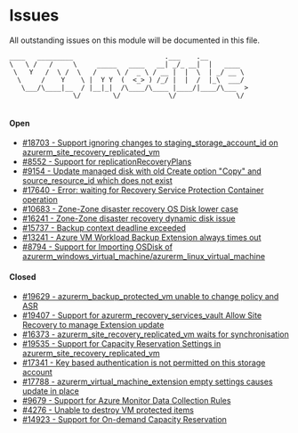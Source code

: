 # Issues
All outstanding issues on this module will be documented in this file.
```
____   _________                       .___    .__
\   \ /   /     \     _____   ____   __| _/_ __|  |   ____
 \   Y   /  \ /  \   /     \ /  _ \ / __ |  |  \  | _/ __ \
  \     /    Y    \ |  Y Y  (  <_> ) /_/ |  |  /  |_\  ___/
   \___/\____|__  / |__|_|  /\____/\____ |____/|____/\___  >
                \/        \/            \/               \/


```
#### Open
- [#18703 - Support ignoring changes to staging_storage_account_id on azurerm_site_recovery_replicated_vm](https://github.com/hashicorp/terraform-provider-azurerm/issues/18703)
- [#8552 - Support for replicationRecoveryPlans](https://github.com/hashicorp/terraform-provider-azurerm/issues/8552)
- [#9154 - Update managed disk with old Create option "Copy" and source_resource_id which does not exist](https://github.com/hashicorp/terraform-provider-azurerm/issues/9154)
- [#17640 - Error: waiting for Recovery Service Protection Container operation](https://github.com/hashicorp/terraform-provider-azurerm/issues/17640)
- [#10683 - Zone-Zone disaster recovery OS Disk lower case](https://github.com/hashicorp/terraform-provider-azurerm/issues/10683)
- [#16241 - Zone-Zone disaster recovery dynamic disk issue](https://github.com/hashicorp/terraform-provider-azurerm/issues/16241)
- [#15737 - Backup context deadline exceeded](https://github.com/hashicorp/terraform-provider-azurerm/issues/15737)
- [#13241 - Azure VM Workload Backup Extension always times out](https://github.com/hashicorp/terraform-provider-azurerm/issues/13241)
- [#8794 - Support for Importing OSDisk of azurerm_windows_virtual_machine/azurerm_linux_virtual_machine](https://github.com/hashicorp/terraform-provider-azurerm/issues/8794)
#### Closed
- [#19629 - azurerm_backup_protected_vm unable to change policy and ASR](https://github.com/hashicorp/terraform-provider-azurerm/issues/19629)
- [#19407 - Support for azurerm_recovery_services_vault Allow Site Recovery to manage Extension update](https://github.com/hashicorp/terraform-provider-azurerm/issues/19407)
- [#16373 - azurerm_site_recovery_replicated_vm waits for synchronisation](https://github.com/hashicorp/terraform-provider-azurerm/issues/16373)
- [#19535 - Support for Capacity Reservation Settings in azurerm_site_recovery_replicated_vm](https://github.com/hashicorp/terraform-provider-azurerm/issues/19535)
- [#17341 - Key based authentication is not permitted on this storage account](https://github.com/hashicorp/terraform-provider-azurerm/issues/17341)
- [#17788 - azurerm_virtual_machine_extension empty settings causes update in place](https://github.com/hashicorp/terraform-provider-azurerm/issues/17788)
- [#9679 - Support for Azure Monitor Data Collection Rules](https://github.com/hashicorp/terraform-provider-azurerm/issues/9679)
- [#4276 - Unable to destroy VM protected items](https://github.com/hashicorp/terraform-provider-azurerm/issues/4276)
- [#14923 - Support for On-demand Capacity Reservation](https://github.com/hashicorp/terraform-provider-azurerm/issues/14923)
